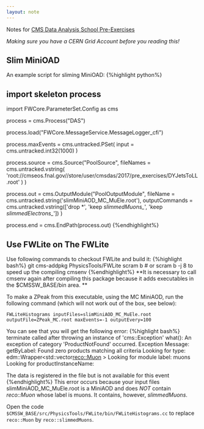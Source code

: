 ```yaml
---
layout: note
---
```

Notes for [CMS Data Analysis School Pre-Exercises](https://twiki.cern.ch/twiki/bin/view/CMS/SWGuideCMSDataAnalysisSchoolPreExerciseFirstSet)

*Making sure you have a CERN Grid Account before you reading this!*

## Slim MiniOAD
An example script for sliming MiniOAD:
{%highlight python%}
## import skeleton process
import FWCore.ParameterSet.Config as cms

process = cms.Process("DAS")

process.load("FWCore.MessageService.MessageLogger_cfi")

process.maxEvents = cms.untracked.PSet( input = cms.untracked.int32(1000) )

process.source = cms.Source("PoolSource",
    fileNames = cms.untracked.vstring(
      'root://cmseos.fnal.gov//store/user/cmsdas/2017/pre_exercises/DYJetsToLL.root'
    )
)

process.out = cms.OutputModule("PoolOutputModule",
    fileName = cms.untracked.string('slimMiniAOD_MC_MuEle.root'),
    outputCommands = cms.untracked.vstring(['drop *', 'keep *_slimmedMuons__*', 'keep *_slimmedElectrons__*'])
)

process.end = cms.EndPath(process.out)
{%endhighlight%}

## Use FWLite on The FWLite
Use following commands to checkout FWLite and build it:
{%highlight bash%}
git cms-addpkg PhysicsTools/FWLite
scram b # or scram b -j 8 to speed up the compiling
cmsenv
{%endhighlight%}
**It is necessary to call cmsenv again after compiling this package because it adds executables in the $CMSSW_BASE/bin area. **

To make a ZPeak from this executable, using the MC MiniAOD, run the following command (which will not work out of the box, see below):

`FWLiteHistograms inputFiles=slimMiniAOD_MC_MuEle.root outputFile=ZPeak_MC.root maxEvents=-1 outputEvery=100`

You can see that you will get the following error:
{%highlight bash%}
terminate called after throwing an instance of 'cms::Exception'
  what():  An exception of category 'ProductNotFound' occurred.
Exception Message:
getByLabel: Found zero products matching all criteria
Looking for type: edm::Wrapper<std::vector<reco::Muon> >
Looking for module label: muons
Looking for productInstanceName: 

The data is registered in the file but is not available for this event
{%endhighlight%}
This error occurs because your input files slimMiniAOD_MC_MuEle.root is a MiniAOD and does *NOT* contain *reco::Muon* whose label is muons. 
It contains, however, *slimmedMuons*.

Open the code `$CMSSW_BASE/src/PhysicsTools/FWLite/bin/FWLiteHistograms.cc` to replace `reco::Muon` by `reco::slimmedMuons`.
